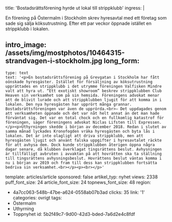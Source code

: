 title: 'Bostadsrättsförening hyrde ut lokal till strippklubb'
ingress: |
  <p>En förening på Östermalm i Stockholm skrev hyresavtal med ett företag som sade sig sälja köksutrustning. Efter ett par veckor öppnade istället en strippklubb i lokalen.
  </p>
  
intro_image: /assets/img/mostphotos/10464315-strandvagen-i-stockholm.jpg
long_form:
  -
    type: text
    text: '<p>En bostadsrättsförening på Grevgatan i Stockholm har fått oönskade hyresgäster. Istället för försäljning av köksutrustning upprättades en strippklubb i det utrymme föreningen Valfisken Mindre valt att hyra ut. “Ett exotiskt showroom” beskrev strippklubben Club Heaven sin verksamhet som på sin hemsida. Föreningens advokat menar att de blivit lurade och att strippklubben ljugit för att komma in i lokalen. Den nya hyresgästen har upprört många grannar. Bostadsrättsföreningen var även de upprörda.<br>– Det uppdagades genom att verksamheten öppnade och det var nåt helt annat än det man hade förväntat sig. Det var en total chock och en fullkomlig katastrof för föreningen, säger föreningens advokat Niclas Lifsten till Expressen.</p><p>Uthyrningen skedde i början av december 2018. Redan i slutet av samma månad lyckades Kronofogden vräka hyresgästen och byta lås i lokalen. Det är inte olagligt att driva strippklubb, men att hyresgästen ljugit och använt falska uppgifter i hyresavtalet räckte för att avhysa dem. Dock kunde strippklubben återigen öppna några dagar senare, då klubben överklagat tingsrättens beslut. Avhysningen är tillfälligt avbruten i avvaktan på att hovrätten ska ta ställning till tingsrättens avhysningsbeslut. Hovrättens beslut väntas komma i nu i början av 2019 och fram till dess kan strippklubben fortsätta bedriva sin verksamhet.<br></p><p><br></p>'
template: articles/article
sponsored: false
artikel_typ: nyhet
views: 2338
puff_font_size: 24
article_font_size: 24
topnews_font_size: 48
region:
  - 4a7cc063-548b-47be-a624-0558ab07b3ad
clicks: 35
link: '1'
categories: ovrigt
tags:
  - Östermalm
  - Uthyrning
  - Toppnyhet
id: 5b2f49c7-9d00-42d3-bded-7a6d2e4c8fdf
